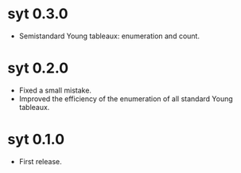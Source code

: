 # syt 0.3.0

* Semistandard Young tableaux: enumeration and count.


# syt 0.2.0

* Fixed a small mistake.
* Improved the efficiency of the enumeration of all standard Young tableaux.


# syt 0.1.0

* First release.



